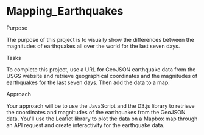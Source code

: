 # Mapping_Earthquakes

Purpose

The purpose of this project is to visually show the differences between the magnitudes of earthquakes all over the world for the last seven days.

Tasks

To complete this project, use a URL for GeoJSON earthquake data from the USGS website and retrieve geographical coordinates and the magnitudes of earthquakes for the last seven days. Then add the data to a map.

Approach

Your approach will be to use the JavaScript and the D3.js library to retrieve the coordinates and magnitudes of the earthquakes from the GeoJSON data. You'll use the Leaflet library to plot the data on a Mapbox map through an API request and create interactivity for the earthquake data.


